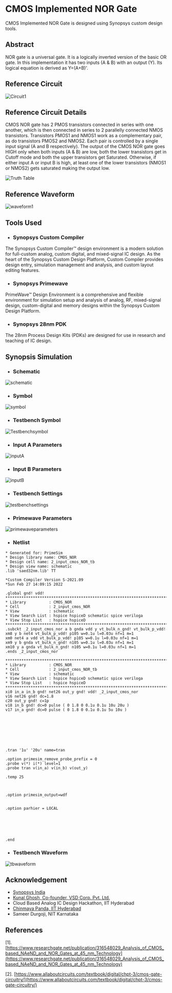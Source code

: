 # CMOS Implemented NOR Gate
CMOS Implemented NOR Gate is designed using Synopsys custom design tools.

## Abstract
NOR gate is a universal gate. It is a logically inverted version of the basic OR gate. In this implementation it has two inputs (A & B) with an output (Y). Its logical equation is derived as Y=(A+B)'.

## Reference Circuit
![Circuit1](https://user-images.githubusercontent.com/73933646/156177339-7796f397-0267-478d-b425-a2f06cd5e16c.jpg)



## Reference Circuit Details
CMOS NOR gate has 2 PMOS transistors connected in series with one another, which is then connected in series to 2 parallelly connected NMOS transistors. Transistors PMOS1 and NMOS1 work as a complementary pair, as do transistors PMOS2 and NMOS2. Each pair is controlled by a single input signal (A and B respectively). 
The output of the CMOS NOR gate goes HIGH only when both inputs (A & B) are low, both the lower transistors get in Cutoff mode and both the upper transistors get Saturated. 
Otherwise, if either input A or input B is high, at least one of the lower transistors (NMOS1 or NMOS2) gets saturated making the output low.

![Truth Table](https://user-images.githubusercontent.com/73933646/156178214-c46a151e-1aa8-40e9-ae8b-416db6e690fe.png)



## Reference Waveform
![waveform1](https://user-images.githubusercontent.com/73933646/156177507-f84ead3d-c1b7-483e-84ef-c68123ff87b7.jpg)

## Tools Used

* ### Synopsys Custom Compiler
The Synopsys Custom Compiler™ design environment is a modern solution for full-custom analog, custom digital, and mixed-signal IC design. As the heart of the Synopsys Custom Design Platform, Custom Compiler provides design entry, simulation management and analysis, and custom layout editing features. 

* ### Synopsys Primewave
PrimeWave™ Design Environment is a comprehensive and flexible environment for simulation setup and analysis of analog, RF, mixed-signal design, custom-digital and memory designs within the Synopsys Custom Design Platform.

* ### Synopsys 28nm PDK
The 28nm Process Design Kits (PDKs) are designed for use in research and teaching of IC design. 

## Synopsis Simulation

* ### Schematic
![schematic](https://user-images.githubusercontent.com/73933646/156180203-68f4183c-df47-4034-8d09-2d8f9d122dbf.png)

* ### Symbol
![symbol](https://user-images.githubusercontent.com/73933646/156180261-8110779b-013e-443f-846b-eca8183853ea.png)

* ### Testbench Symbol
![Testbenchsymbol](https://user-images.githubusercontent.com/73933646/156180550-e0228830-43af-4efb-b98c-52b5a72657c3.png)

* ### Input A Parameters
![inputA](https://user-images.githubusercontent.com/73933646/156180671-881c898c-546a-4405-94cb-046e070a7fb7.png)


* ### Input B Parameters

![inputB](https://user-images.githubusercontent.com/73933646/156180760-3d778cc8-4c1a-4bb4-9c66-d1169e864df5.png)


* ### Testbench Settings
![testbenchsettings](https://user-images.githubusercontent.com/73933646/156192011-68489baf-458f-493d-ae91-94fcc607c717.png)


* ### Primewave Parameters
![primewaveparameters](https://user-images.githubusercontent.com/73933646/156180983-2d67ec1c-25b6-4dfa-8090-2269244eb073.png)

* ### Netlist

```
* Generated for: PrimeSim
* Design library name: CMOS_NOR
* Design cell name: 2_input_cmos_NOR_tb
* Design view name: schematic
.lib 'saed32nm.lib' TT

*Custom Compiler Version S-2021.09
*Sun Feb 27 14:09:15 2022

.global gnd! vdd!
********************************************************************************
* Library          : CMOS_NOR
* Cell             : 2_input_cmos_NOR
* View             : schematic
* View Search List : hspice hspiceD schematic spice veriloga
* View Stop List   : hspice hspiceD
********************************************************************************
.subckt _2_input_cmos_nor a b gnda vdd y vt_bulk_n_gnd! vt_bulk_p_vdd!
xm8 y b net4 vt_bulk_p_vdd! p105 w=0.1u l=0.03u nf=1 m=1
xm0 net4 a vdd vt_bulk_p_vdd! p105 w=0.1u l=0.03u nf=1 m=1
xm9 y b gnda vt_bulk_n_gnd! n105 w=0.1u l=0.03u nf=1 m=1
xm10 y a gnda vt_bulk_n_gnd! n105 w=0.1u l=0.03u nf=1 m=1
.ends _2_input_cmos_nor

********************************************************************************
* Library          : CMOS_NOR
* Cell             : 2_input_cmos_NOR_tb
* View             : schematic
* View Search List : hspice hspiceD schematic spice veriloga
* View Stop List   : hspice hspiceD
********************************************************************************
xi0 in_a in_b gnd! net26 out_y gnd! vdd! _2_input_cmos_nor
v16 net26 gnd! dc=1.8
c20 out_y gnd! c=1p
v18 in_b gnd! dc=0 pulse ( 0 1.8 0 0.1u 0.1u 10u 20u )
v17 in_a gnd! dc=0 pulse ( 0 1.8 0 0.1u 0.1u 5u 10u )








.tran '1u' '20u' name=tran

.option primesim_remove_probe_prefix = 0
.probe v(*) i(*) level=1
.probe tran v(in_a) v(in_b) v(out_y)

.temp 25



.option primesim_output=wdf


.option parhier = LOCAL






.end
```


* ### Testbench Waveform
![tbwaveform](https://user-images.githubusercontent.com/73933646/156181181-0295d543-e166-4b63-9ece-6d1a4b46a867.png)




## Acknowledgement
* [Synopsys India](https://www.synopsys.com/)
* [Kunal Ghosh, Co-founder, VSD Corp. Pvt. Ltd.](https://github.com/kunalg123)
* Cloud Based Analog IC Design Hackathon, IIT Hyderabad
* [Chinmaya Panda, IIT Hyderabad](mailto:chinmaya.panda@ee.iith.ac.in)
* Sameer Durgoji, NIT Karnataka

## References

[1]. [https://www.researchgate.net/publication/316548029_Analysis_of_CMOS_based_NAeND_and_NOR_Gates_at_45_nm_Technology](https://www.researchgate.net/publication/316548029_Analysis_of_CMOS_based_NAeND_and_NOR_Gates_at_45_nm_Technology)

[2]. [https://www.allaboutcircuits.com/textbook/digital/chpt-3/cmos-gate-circuitry/](https://www.allaboutcircuits.com/textbook/digital/chpt-3/cmos-gate-circuitry/)





